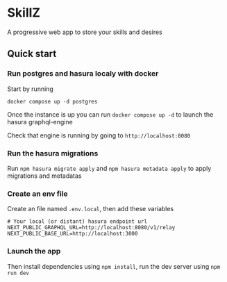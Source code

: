 # SkillZ
A progressive web app to store your skills and desires

## Quick start

### Run postgres and hasura localy with docker

Start by running

`docker compose up -d postgres`

Once the instance is up you can run `docker compose up -d` to launch the hasura graphql-engine

Check that engine is running by going to `http://localhost:8080`

### Run the hasura migrations

Run `npm hasura migrate apply` and `npm hasura metadata apply` to apply migrations and metadatas

### Create an env file

Create an file named `.env.local`, then add these variables

```
# Your local (or distant) hasura endpoint url
NEXT_PUBLIC_GRAPHQL_URL=http://localhost:8080/v1/relay
NEXT_PUBLIC_BASE_URL=http://localhost:3000
```

### Launch the app

Then install dependencies using `npm install`, run the dev server using `npm run dev`